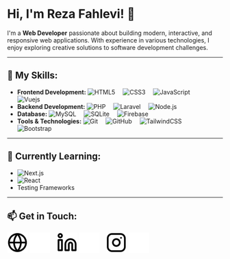 # Hi, I'm Reza Fahlevi! 👋

I'm a **Web Developer** passionate about building modern, interactive, and responsive web applications. With experience in various technologies, I enjoy exploring creative solutions to software development challenges.

---

## 🚀 My Skills:

- **Frontend Development:** <img alt="HTML5" width="26px" src="https://cdn.jsdelivr.net/gh/devicons/devicon/icons/html5/html5-original.svg" style="padding-right:14px;" /> <img alt="CSS3" width="26px" src="https://cdn.jsdelivr.net/gh/devicons/devicon/icons/css3/css3-original.svg" style="padding-right:14px;" /> <img alt="JavaScript" width="26px" src="https://cdn.jsdelivr.net/gh/devicons/devicon/icons/javascript/javascript-original.svg" style="padding-right:14px;" /> <img alt="Vuejs" width="26px" src="https://cdn.jsdelivr.net/gh/devicons/devicon/icons/vuejs/vuejs-original.svg" style="padding-right:14px;" />
- **Backend Development:** <img alt="PHP" width="26px" src="https://cdn.jsdelivr.net/gh/devicons/devicon/icons/php/php-original.svg" style="padding-right:14px;" /> <img alt="Laravel" width="26px" src="https://cdn.jsdelivr.net/gh/devicons/devicon/icons/laravel/laravel-original.svg" style="padding-right:14px;" /> <img alt="Node.js" width="26px" src="https://cdn.jsdelivr.net/gh/devicons/devicon/icons/nodejs/nodejs-original.svg" style="padding-right:14px;" />
- **Database:** <img alt="MySQL" width="26px" src="https://cdn.jsdelivr.net/gh/devicons/devicon/icons/mysql/mysql-original.svg" style="padding-right:14px;" /> <img alt="SQLite" width="26px" src="https://cdn.jsdelivr.net/gh/devicons/devicon/icons/sqlite/sqlite-original.svg" style="padding-right:14px;" /> <img alt="Firebase" width="26px" src="https://cdn.jsdelivr.net/gh/devicons/devicon/icons/firebase/firebase-original.svg" style="padding-right:14px;" />
- **Tools & Technologies:** <img alt="Git" width="26px" src="https://cdn.jsdelivr.net/gh/devicons/devicon/icons/git/git-original.svg" style="padding-right:14px;" /> <img alt="GitHub" width="26px" src="https://user-images.githubusercontent.com/3369400/139448065-39a229ba-4b06-434b-bc67-616e2ed80c8f.png" style="padding-right:14px;" /> <img alt="TailwindCSS" width="26px" src="https://cdn.jsdelivr.net/gh/devicons/devicon/icons/tailwindcss/tailwindcss-original.svg" style="padding-right:14px;" /> <img alt="Bootstrap" width="26px" src="https://cdn.jsdelivr.net/gh/devicons/devicon/icons/bootstrap/bootstrap-original.svg" style="padding-right:14px;" />

---

## 🌱 Currently Learning:

- <img alt="Next.js" width="26px" src="https://cdn.jsdelivr.net/gh/devicons/devicon/icons/nextjs/nextjs-original.svg" style="padding-right:10px;" />
- <img alt="React" width="26px" src="https://cdn.jsdelivr.net/gh/devicons/devicon/icons/react/react-original.svg" style="padding-right:10px;" />
- Testing Frameworks

---

## 📫 Get in Touch:

[![website](./globe-light.svg)](https://rzfahlevi.netlify.app#gh-light-mode-only)
[![website](./globe-dark.svg)](https://rzfahlevi.netlify.app#gh-dark-mode-only)
&nbsp;&nbsp;
[![website](./linkedin-light.svg)](https://linkedin.com/in/reza-fahlevi-501b5b219#gh-light-mode-only)
[![website](./linkedin-dark.svg)](https://linkedin.com/in/reza-fahlevi-501b5b219#gh-dark-mode-only)
&nbsp;&nbsp;
[![website](./instagram-light.svg)](https://instagram.com/rz.fahlevi10#gh-light-mode-only)
[![website](./instagram-dark.svg)](https://instagram.com/rz.fahlevi10#gh-dark-mode-only)
